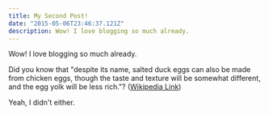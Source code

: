 ```yaml
---
title: My Second Post!
date: "2015-05-06T23:46:37.121Z"
description: Wow! I love blogging so much already.
---
```


Wow! I love blogging so much already.

Did you know that "despite its name, salted duck eggs can also be made from
chicken eggs, though the taste and texture will be somewhat different, and the
egg yolk will be less rich."?
([Wikipedia Link](https://en.wikipedia.org/wiki/Salted_duck_egg))

Yeah, I didn't either.
